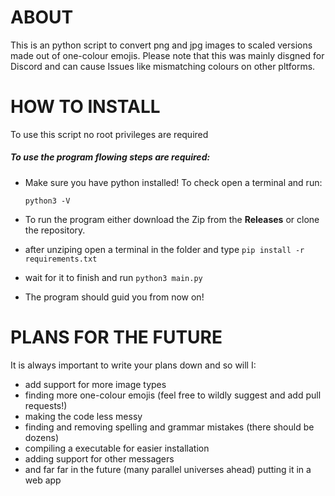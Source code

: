 # ABOUT
This is an python script to convert png and jpg images to scaled versions made out of one-colour emojis. 
Please note that this was mainly disgned for Discord and can cause Issues like mismatching colours on other pltforms.


# HOW TO INSTALL
To use this script no root privileges are required
##### To use the program flowing steps are required:
- Make sure you have python installed! To check open a terminal and run:
 
  `python3 -V`

- To run the program either download the Zip from the **Releases** or clone the repository.
- after unziping open a terminal in the folder and type `pip install -r requirements.txt`
- wait for it to finish and run `python3 main.py`
- The program should guid you from now on!


# PLANS FOR THE FUTURE
It is always important to write your plans down and so will I:
- add support for more image types
- finding more one-colour emojis (feel free to wildly suggest and add pull requests!)
- making the code less messy
- finding and removing spelling and grammar mistakes (there should be dozens)
- compiling a executable for easier installation
- adding support for other messagers
- and far far in the future (many parallel universes ahead) putting it in a web app
